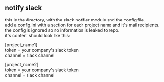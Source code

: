 ## notify slack

this is the directory, with the slack notifier module and the config file.<br>
add a config.ini with a section for each project name and it's mail recipients.
the config is ignored so no information is leaked to repo.<br>
it's content should look like this:<br>

[project_name1]<br>
token = your company's slack token<br>
channel = slack channel<br>

[project_name2]<br>
token = your company's slack token<br>
channel = slack channel<br>
